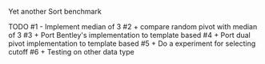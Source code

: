 Yet another Sort benchmark

TODO
#1 - Implement median of 3 
#2 + compare random pivot with median of 3
#3 + Port Bentley's implementation to template based
#4 + Port dual pivot implementation to template based 
#5 + Do a experiment for selecting cutoff
#6 + Testing on other data type